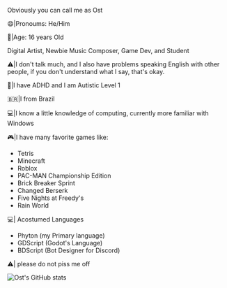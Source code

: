 Obviously you can call me as Ost

😄|Pronoums: He/Him

🙂|Age: 16 years Old

Digital Artist, Newbie Music Composer, Game Dev, and Student 

⚠️|I don't talk much, and I also have problems speaking English with other people, if you don't understand what I say, that's okay. 

🧩|I have ADHD and I am Autistic Level 1

🇧🇷|I from Brazil

💻|I know a little knowledge of computing, currently more familiar with Windows 

🎮|I have many favorite games like: 
- Tetris
- Minecraft
- Roblox 
- PAC-MAN Championship Edition
- Brick Breaker Sprint
- Changed Berserk
- Five Nights at Freedy's
- Rain World

💻| Acostumed Languages 
- Phyton (my Primary language)
- GDScript (Godot's Language)
- BDScript (Bot Designer for Discord)
  
⚠️| please do not piss me off

![Ost's GitHub stats](https://github-readme-stats.vercel.app/api?username=NekoOst&show_icons=true&theme=tokyonight)
